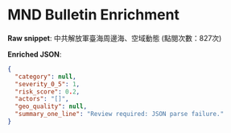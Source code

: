 # MND Bulletin Enrichment

**Raw snippet**: 中共解放軍臺海周邊海、空域動態 (點閱次數：827次)

**Enriched JSON**:

```json
{
  "category": null,
  "severity_0_5": 1,
  "risk_score": 0.2,
  "actors": "[]",
  "geo_quality": null,
  "summary_one_line": "Review required: JSON parse failure."
}
```
